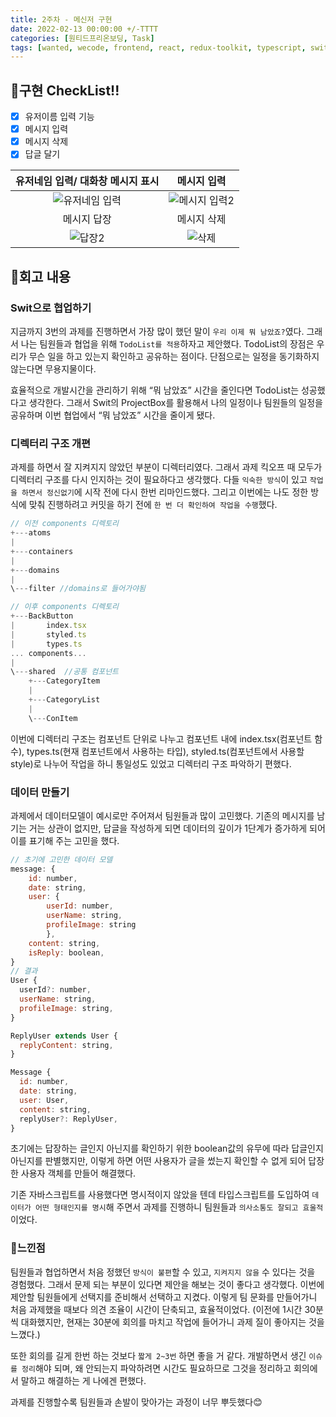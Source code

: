 ```yaml
---
title: 2주차 - 메신저 구현
date: 2022-02-13 00:00:00 +/-TTTT
categories: [원티드프리온보딩, Task]
tags: [wanted, wecode, frontend, react, redux-toolkit, typescript, swit] # TAG names should always be lowercase
---
```


## **📃구현 CheckList!!**

- [x]  유저이름 입력 기능
- [x]  메시지 입력
- [x]  메시지 삭제
- [x]  답글 달기

|  유저네임 입력/ 대화창 메시지 표시  |  메시지 입력  |
| :------------: | :----------: |
| ![유저네임 입력](https://user-images.githubusercontent.com/67543454/153703690-4c7c17bd-6410-42bd-b57f-8bdfb765e7c0.gif)| ![메시지 입력2](https://user-images.githubusercontent.com/67543454/153703737-8c5e015a-2591-474b-8975-75316ef6cbe3.gif)|
| 메시지 답장  | 메시지 삭제   |
|![답장2](https://user-images.githubusercontent.com/67543454/153703769-6bd0a6ea-2d4b-4807-bca7-059bb8721fd7.gif)| ![삭제](https://user-images.githubusercontent.com/67543454/153703043-5ac94011-239c-46ed-879e-7f94c0afd2e1.gif) |




## **📖회고 내용**

### Swit으로 협업하기

지금까지 3번의 과제를 진행하면서 가장 많이 했던 말이 `우리 이제 뭐 남았죠?`였다. 그래서 나는 팀원들과 협업을 위해 `TodoList를 적용`하자고 제안했다. TodoList의 장점은 우리가 무슨 일을 하고 있는지 확인하고 공유하는 점이다. 단점으로는 일정을 동기화하지 않는다면 무용지물이다.

효율적으로 개발시간을 관리하기 위해 “뭐 남았죠” 시간을 줄인다면 TodoList는 성공했다고 생각한다. 그래서 Swit의 ProjectBox를 활용해서 나의 일정이나 팀원들의 일정을 공유하며 이번 협업에서 “뭐 남았죠” 시간을 줄이게 됐다.

### 디렉터리 구조 개편

과제를 하면서 잘 지켜지지 않았던 부분이 디렉터리였다. 그래서 과제 킥오프 때 모두가 디렉터리 구조를 다시 인지하는 것이 필요하다고 생각했다. 다들 `익숙한 방식`이 있고 `작업을 하면서 정신없기`에 시작 전에 다시 한번 리마인드했다. 그리고 이번에는 나도 정한 방식에 맞춰 진행하려고 커밋을 하기 전에 `한 번 더 확인하여 작업을 수행`했다.

```jsx
// 이전 components 디렉토리
+---atoms
|
+---containers
|          
+---domains
|
\---filter //domains로 들어가야됨

// 이후 components 디렉토리
+---BackButton
|       index.tsx
|       styled.ts
|       types.ts
... components...
|
\---shared  //공통 컴포넌트
    +---CategoryItem
    |
    +---CategoryList
    |
    \---ConItem
```

이번에 디렉터리 구조는 컴포넌트 단위로 나누고 컴포넌트 내에 index.tsx(컴포넌트 함수), types.ts(현재 컴포넌트에서 사용하는 타입), styled.ts(컴포넌트에서 사용할 style)로 나누어 작업을 하니 통일성도 있었고 디렉터리 구조 파악하기 편했다.

### 데이터 만들기

과제에서 데이터모델이 예시로만 주어져서 팀원들과 많이 고민했다. 기존의 메시지를 남기는 거는 상관이 없지만, 답글을 작성하게 되면 데이터의 깊이가 1단계가 증가하게 되어 이를 표기해 주는 고민을 했다.

```jsx
// 초기에 고민한 데이터 모델
message: {
	id: number,
	date: string,
	user: {  
		userId: number, 
		userName: string, 
		profileImage: string
		},
	content: string, 
	isReply: boolean,
}
// 결과
User {
  userId?: number,
  userName: string,
  profileImage: string,
}

ReplyUser extends User {
  replyContent: string,
}

Message {
  id: number,
  date: string,
  user: User,
  content: string,
  replyUser?: ReplyUser,
}
```

초기에는 답장하는 글인지 아닌지를 확인하기 위한 boolean값의 유무에 따라 답글인지 아닌지를 판별했지만, 이렇게 하면 어떤 사용자가 글을 썼는지 확인할 수 없게 되어 답장한 사용자 객체를 만들어 해결했다. 

기존 자바스크립트를 사용했다면 명시적이지 않았을 텐데 타입스크립트를 도입하여 `데이터가 어떤 형태인지를 명시`해 주면서 과제를 진행하니 팀원들과 `의사소통도 잘되고 효울적`이었다.

### **🌝느낀점**

팀원들과 협업하면서 처음 정했던 `방식이 불편`할 수 있고, `지켜지지 않을` 수 있다는 것을 경험했다. 그래서 문제 되는 부분이 있다면 제안을 해보는 것이 좋다고 생각했다. 이번에 제안할 팀원들에게 선택지를 준비해서 선택하고 지켰다. 이렇게 팀 문화를 만들어가니 처음 과제했을 때보다 의견 조율이 시간이 단축되고, 효율적이었다. (이전에 1시간 30분씩 대화했지만, 현재는 30분에 회의를 마치고 작업에 들어가니 과제 질이 좋아지는 것을 느꼈다.)

또한 회의를 길게 한번 하는 것보다 `짧게 2~3번` 하면 좋을 거 같다. 개발하면서 생긴 `이슈를 정리`해야 되며, 왜 안되는지 파악하려면 시간도 필요하므로 그것을 정리하고 회의에서 말하고 해결하는 게 나에겐 편했다.

과제를 진행할수록 팀원들과 손발이 맞아가는 과정이 너무 뿌듯했다😊